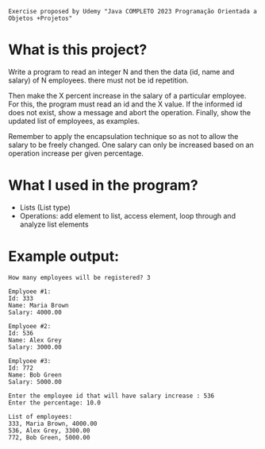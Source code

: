 ```
Exercise proposed by Udemy "Java COMPLETO 2023 Programação Orientada a Objetos +Projetos"
```
 

# What is this project?

Write a program to read an integer N and then the
data (id, name and salary) of N employees. there must not be
id repetition.

Then make the X percent increase in the salary of
a particular employee. For this, the program must read
an id and the X value. If the informed id does not exist, show
a message and abort the operation. Finally, show the
updated list of employees, as examples.

Remember to apply the encapsulation technique so as not to
allow the salary to be freely changed. One
salary can only be increased based on an operation
increase per given percentage.

# What I used in the program?
- Lists (List type)
- Operations: add element to list, access element, loop through and analyze list elements

# Example output:
```
How many employees will be registered? 3

Emplyoee #1:
Id: 333
Name: Maria Brown
Salary: 4000.00

Emplyoee #2:
Id: 536
Name: Alex Grey
Salary: 3000.00

Emplyoee #3:
Id: 772
Name: Bob Green
Salary: 5000.00

Enter the employee id that will have salary increase : 536
Enter the percentage: 10.0

List of employees:
333, Maria Brown, 4000.00
536, Alex Grey, 3300.00
772, Bob Green, 5000.00
```
